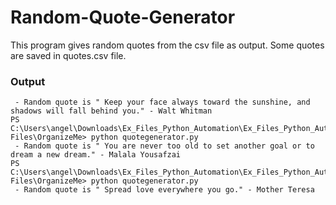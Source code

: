 # Random-Quote-Generator

This program gives random quotes from the csv file as output. Some quotes are saved in quotes.csv file. 

### Output

```PS C:\Users\angel\Downloads\Ex_Files_Python_Automation\Ex_Files_Python_Automation\Exercise Files\OrganizeMe> python quotegenerator.py
 - Random quote is " Keep your face always toward the sunshine, and shadows will fall behind you." - Walt Whitman 
PS C:\Users\angel\Downloads\Ex_Files_Python_Automation\Ex_Files_Python_Automation\Exercise Files\OrganizeMe> python quotegenerator.py
 - Random quote is " You are never too old to set another goal or to dream a new dream." - Malala Yousafzai 
PS C:\Users\angel\Downloads\Ex_Files_Python_Automation\Ex_Files_Python_Automation\Exercise Files\OrganizeMe> python quotegenerator.py
 - Random quote is " Spread love everywhere you go." - Mother Teresa 
 ```
